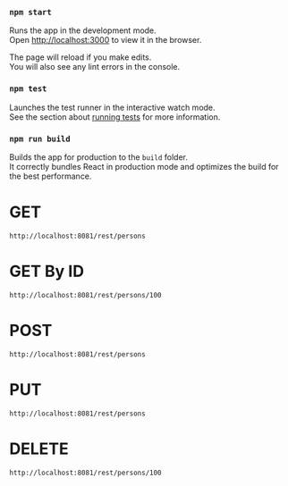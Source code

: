 ### `npm start`

Runs the app in the development mode.<br />
Open [http://localhost:3000](http://localhost:3000) to view it in the browser.

The page will reload if you make edits.<br />
You will also see any lint errors in the console.

### `npm test`

Launches the test runner in the interactive watch mode.<br />
See the section about [running tests](https://facebook.github.io/create-react-app/docs/running-tests) for more information.

### `npm run build`

Builds the app for production to the `build` folder.<br />
It correctly bundles React in production mode and optimizes the build for the best performance.

# GET
	http://localhost:8081/rest/persons

# GET By ID
	http://localhost:8081/rest/persons/100

# POST
	http://localhost:8081/rest/persons

# PUT
	http://localhost:8081/rest/persons

# DELETE
	http://localhost:8081/rest/persons/100